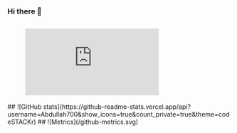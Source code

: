 ### Hi there 👋
##
<figure><embed src="https://wakatime.com/share/@Abdullah700/cc7a4e8d-63b4-4467-be92-a19fd85f7f6a.svg"></embed></figure>
## 
![GitHub stats](https://github-readme-stats.vercel.app/api?username=Abdullah700&show_icons=true&count_private=true&theme=codeSTACKr)
##
![Metrics](/github-metrics.svg)


<!--
**Abdullah700/Abdullah700** is a ✨ _special_ ✨ repository because its `README.md` (this file) appears on your GitHub profile.

Here are some ideas to get you started:

- 🔭 I’m currently working on ...
- 🌱 I’m currently learning ...
- 👯 I’m looking to collaborate on ...
- 🤔 I’m looking for help with ...
- 💬 Ask me about ...
- 📫 How to reach me: ...
- 😄 Pronouns: ...
- ⚡ Fun fact: ...
-->
